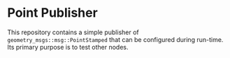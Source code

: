 # Point Publisher

This repository contains a simple publisher of `geometry_msgs::msg::PointStamped` that can be configured during run-time. Its primary purpose is to test other nodes.
